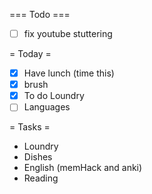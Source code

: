 === Todo ===
- [ ] fix youtube stuttering

= Today =
- [X] Have lunch (time this)
- [X] brush
- [X] To do Loundry
- [ ] Languages

= Tasks = 
- Loundry
- Dishes
- English (memHack and anki)
- Reading
